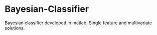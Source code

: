 # Bayesian-Classifier
Bayesian classifier developed in matlab. Single feature and multivariate solutions.
